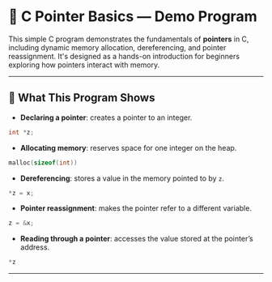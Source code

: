 # 📌 C Pointer Basics — Demo Program

This simple C program demonstrates the fundamentals of **pointers** in C, including dynamic memory allocation, dereferencing, and pointer reassignment. It's designed as a hands-on introduction for beginners exploring how pointers interact with memory.

---

## 🧠 What This Program Shows

- **Declaring a pointer**: creates a pointer to an integer.
```c
int *z;
```

- **Allocating memory**: reserves space for one integer on the heap.
```c
malloc(sizeof(int))
```

- **Dereferencing**: stores a value in the memory pointed to by `z`.
```c
*z = x;
```

- **Pointer reassignment**: makes the pointer refer to a different variable.
```c
z = &x;
```

- **Reading through a pointer**: accesses the value stored at the pointer’s address.
```c
*z
```

---